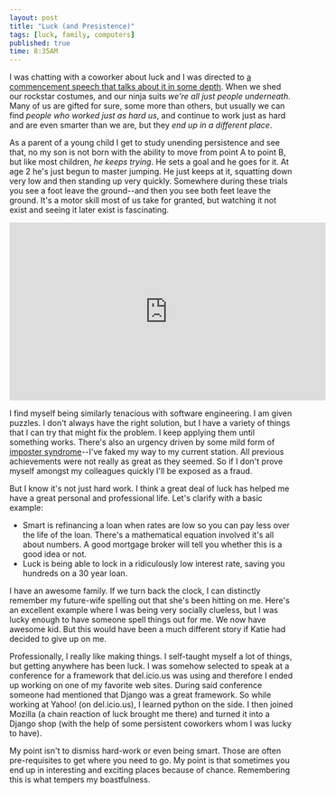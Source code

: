 ```yaml
---
layout: post
title: "Luck (and Presistence)"
tags: [luck, family, computers]
published: true
time: 8:35AM
---
```

I was chatting with a coworker about luck and I was directed to
[a commencement speech that talks about it in some depth][1].  When we shed our
rockstar costumes, and our ninja suits *we're all just people underneath*.
Many of us are gifted for sure, some more than others, but usually we can find
*people who worked just as hard us*, and continue to work just as hard and are
even smarter
than we are, but they *end up in a different place*.

As a parent of a young child I get to study unending persistence and see that,
no my son is not born with the ability to move from point A to point B, but
like most children, *he keeps trying*.  He sets a goal and he goes for it.  At
age 2 he's just begun to master jumping.  He just keeps at it, squatting down
very low and then standing up very quickly.  Somewhere during these trials you
see a foot leave the ground--and then you see both feet leave the ground.  It's
a motor skill most of us take for granted, but watching it not exist and seeing
it later exist is fascinating.

<iframe width="560" height="315" src="http://www.youtube.com/embed/V6AOUfN9ST0" frameborder="0" allowfullscreen></iframe>

I find myself being similarly tenacious with software engineering.  I am given
puzzles.  I don't always have the right solution, but I have a variety of
things that I can try that might fix the problem.  I keep applying them until
something works.  There's also an urgency driven by some
mild form of [imposter syndrome][2]--I've faked my way to my current station.
All previous
achievements were not really as great as they seemed.  So if I don't prove
myself amongst my colleagues quickly I'll be exposed as a fraud.

But I know it's not just hard work.  I think a great deal of luck has helped me
have a great personal and professional life.  Let's clarify with a basic
example:

* Smart is refinancing a loan when rates are low so you can pay less over the
  life of the loan.  There's a mathematical equation involved it's all about
  numbers.  A good mortgage broker will tell you whether this is a good idea or
  not.
* Luck is being able to lock in a ridiculously low interest rate, saving you
  hundreds on a 30 year loan.

I have an awesome family.  If we turn back the clock, I can distinctly remember
my future-wife spelling out that she's been hitting on me.  Here's an excellent
example where I was being very socially clueless, but I was lucky enough to
have someone spell things out for me.  We now have awesome kid.  But this would
have been a much different story if Katie had decided to give up on me.

Professionally, I really like making things.  I self-taught myself a lot of
things, but getting anywhere has been luck.  I was somehow selected to speak at
a conference for a framework that del.icio.us was using and therefore I ended
up working on one of my favorite web sites.  During said conference someone had
mentioned that Django was a great framework.  So while working at Yahoo! (on
del.icio.us), I learned python on the side.  I then joined Mozilla (a chain
reaction of luck brought me there) and turned it into a Django shop (with the
help of some persistent coworkers whom I was lucky to have).

My point isn't to dismiss hard-work or even being smart.  Those are often
pre-requisites to get where you need to go.  My point is that sometimes you end
up in interesting and exciting places because of chance.  Remembering this is
what tempers my boastfulness.

[1]: http://www.youtube.com/watch?feature=player_embedded&v=CiQ_T5C3hIM#%21
[2]: http://www.banane.com/2012/07/03/the-imposter-syndrome-and-knowing-things/
